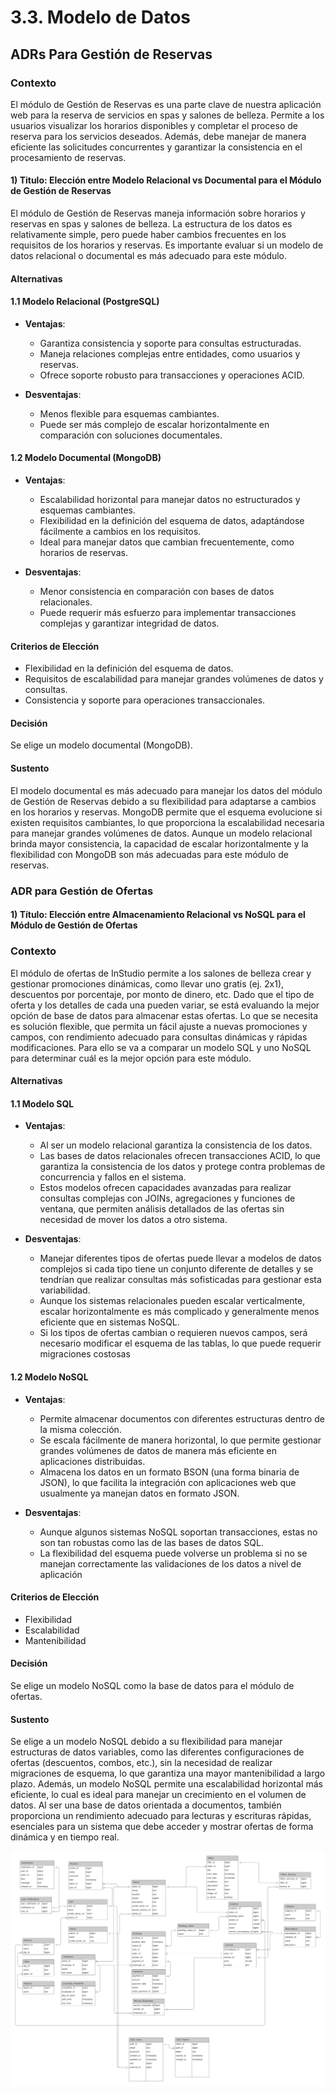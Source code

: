 # 3.3. Modelo de Datos

## ADRs Para Gestión de Reservas

### Contexto

El módulo de Gestión de Reservas es una parte clave de nuestra aplicación web para la reserva de servicios en spas y salones de belleza. Permite a los usuarios visualizar los horarios disponibles y completar el proceso de reserva para los servicios deseados. Además, debe manejar de manera eficiente las solicitudes concurrentes y garantizar la consistencia en el procesamiento de reservas.

#### 1) Titulo: Elección entre Modelo Relacional vs Documental para el Módulo de Gestión de Reservas

El módulo de Gestión de Reservas maneja información sobre horarios y reservas en spas y salones de belleza. La estructura de los datos es relativamente simple, pero puede haber cambios frecuentes en los requisitos de los horarios y reservas. Es importante evaluar si un modelo de datos relacional o documental es más adecuado para este módulo.

#### Alternativas

#### 1.1 Modelo Relacional (PostgreSQL)

- **Ventajas**:
  - Garantiza consistencia y soporte para consultas estructuradas.
  - Maneja relaciones complejas entre entidades, como usuarios y reservas.
  - Ofrece soporte robusto para transacciones y operaciones ACID.

- **Desventajas**:
  - Menos flexible para esquemas cambiantes.
  - Puede ser más complejo de escalar horizontalmente en comparación con soluciones documentales.

#### 1.2 Modelo Documental (MongoDB)

- **Ventajas**:
  - Escalabilidad horizontal para manejar datos no estructurados y esquemas cambiantes.
  - Flexibilidad en la definición del esquema de datos, adaptándose fácilmente a cambios en los requisitos.
  - Ideal para manejar datos que cambian frecuentemente, como horarios de reservas.

- **Desventajas**:
  - Menor consistencia en comparación con bases de datos relacionales.
  - Puede requerir más esfuerzo para implementar transacciones complejas y garantizar integridad de datos.

#### Criterios de Elección

- Flexibilidad en la definición del esquema de datos.
- Requisitos de escalabilidad para manejar grandes volúmenes de datos y consultas.
- Consistencia y soporte para operaciones transaccionales.

#### Decisión

Se elige un modelo documental (MongoDB).

#### Sustento

El modelo documental es más adecuado para manejar los datos del módulo de Gestión de Reservas debido a su flexibilidad para adaptarse a cambios en los horarios y reservas. MongoDB permite que el esquema evolucione si existen requisitos cambiantes, lo que proporciona la escalabilidad necesaria para manejar grandes volúmenes de datos. Aunque un modelo relacional brinda mayor consistencia, la capacidad de escalar horizontalmente y la flexibilidad con MongoDB son más adecuadas para este módulo de reservas.

### ADR para Gestión de Ofertas

#### 1) Título: Elección entre Almacenamiento Relacional vs NoSQL para el Módulo de Gestión de Ofertas

### Contexto
El módulo de ofertas de InStudio permite a los salones de belleza crear y gestionar promociones dinámicas, como llevar uno gratis (ej. 2x1), descuentos por porcentaje, por monto de dinero, etc. Dado que el tipo de oferta y los detalles de cada una pueden variar, se está evaluando la mejor opción de base de datos para almacenar estas ofertas. Lo que se necesita es solución flexible, que permita un fácil ajuste a nuevas promociones y campos, con rendimiento adecuado para consultas dinámicas y rápidas modificaciones. Para ello se va a comparar un modelo SQL y uno NoSQL para determinar cuál es la mejor opción para este módulo.

#### Alternativas

#### 1.1 Modelo SQL

- **Ventajas**:
  - Al ser un modelo relacional garantiza la consistencia de los datos.
  - Las bases de datos relacionales ofrecen transacciones ACID, lo que garantiza la consistencia de los datos y protege contra problemas de concurrencia y fallos en el sistema.
  - Estos modelos ofrecen capacidades avanzadas para realizar consultas complejas con JOINs, agregaciones y funciones de ventana, que permiten análisis detallados de las ofertas sin necesidad de mover los datos a otro sistema.

- **Desventajas**:
  - Manejar diferentes tipos de ofertas puede llevar a modelos de datos complejos si cada tipo tiene un conjunto diferente de detalles y se tendrían que realizar consultas más sofisticadas para gestionar esta variabilidad.
  - Aunque los sistemas relacionales pueden escalar verticalmente, escalar horizontalmente es más complicado y generalmente menos eficiente que en sistemas NoSQL.
  - Si los tipos de ofertas cambian o requieren nuevos campos, será necesario modificar el esquema de las tablas, lo que puede requerir migraciones costosas

#### 1.2 Modelo NoSQL

- **Ventajas**:
  - Permite almacenar documentos con diferentes estructuras dentro de la misma colección.
  - Se escala fácilmente de manera horizontal, lo que permite gestionar grandes volúmenes de datos de manera más eficiente en aplicaciones distribuidas.
  - Almacena los datos en un formato BSON (una forma binaria de JSON), lo que facilita la integración con aplicaciones web que usualmente ya manejan datos en formato JSON.

- **Desventajas**:
  - Aunque algunos sistemas NoSQL soportan transacciones, estas no son tan robustas como las de las bases de datos SQL.
  - La flexibilidad del esquema puede volverse un problema si no se manejan correctamente las validaciones de los datos a nivel de aplicación

#### Criterios de Elección

- Flexibilidad
- Escalabilidad
- Mantenibilidad

#### Decisión

Se elige un modelo NoSQL como la base de datos para el módulo de ofertas.

#### Sustento

Se elige a un modelo NoSQL debido a su flexibilidad para manejar estructuras de datos variables, como las diferentes configuraciones de ofertas (descuentos, combos, etc.), sin la necesidad de realizar migraciones de esquema, lo que garantiza una mayor mantenibilidad a largo plazo. Además, un modelo NoSQL permite una escalabilidad horizontal más eficiente, lo cual es ideal para manejar un crecimiento en el volumen de datos. Al ser una base de datos orientada a documentos, también proporciona un rendimiento adecuado para lecturas y escrituras rápidas, esenciales para un sistema que debe acceder y mostrar ofertas de forma dinámica y en tiempo real.




![Diagrama ER de Base de Datos](DiagramaERBaseDatos.png)
